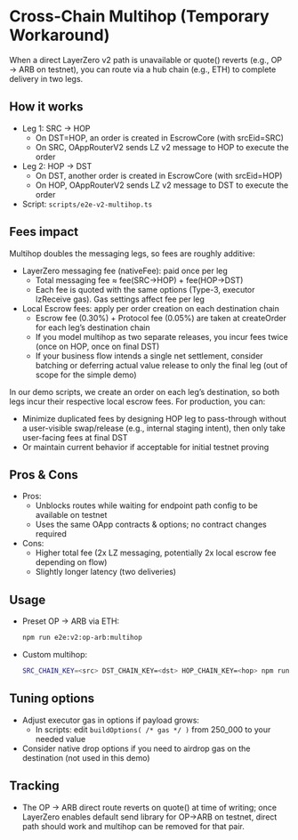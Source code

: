 # Cross-Chain Multihop (Temporary Workaround)

When a direct LayerZero v2 path is unavailable or quote() reverts (e.g., OP → ARB on testnet), you can route via a hub chain (e.g., ETH) to complete delivery in two legs.

## How it works
- Leg 1: SRC → HOP
  - On DST=HOP, an order is created in EscrowCore (with srcEid=SRC)
  - On SRC, OAppRouterV2 sends LZ v2 message to HOP to execute the order
- Leg 2: HOP → DST
  - On DST, another order is created in EscrowCore (with srcEid=HOP)
  - On HOP, OAppRouterV2 sends LZ v2 message to DST to execute the order
- Script: `scripts/e2e-v2-multihop.ts`

## Fees impact
Multihop doubles the messaging legs, so fees are roughly additive:
- LayerZero messaging fee (nativeFee): paid once per leg
  - Total messaging fee ≈ fee(SRC→HOP) + fee(HOP→DST)
  - Each fee is quoted with the same options (Type-3, executor lzReceive gas). Gas settings affect fee per leg
- Local Escrow fees: apply per order creation on each destination chain
  - Escrow fee (0.30%) + Protocol fee (0.05%) are taken at createOrder for each leg’s destination chain
  - If you model multihop as two separate releases, you incur fees twice (once on HOP, once on final DST)
  - If your business flow intends a single net settlement, consider batching or deferring actual value release to only the final leg (out of scope for the simple demo)

In our demo scripts, we create an order on each leg’s destination, so both legs incur their respective local escrow fees. For production, you can:
- Minimize duplicated fees by designing HOP leg to pass-through without a user-visible swap/release (e.g., internal staging intent), then only take user-facing fees at final DST
- Or maintain current behavior if acceptable for initial testnet proving

## Pros & Cons
- Pros:
  - Unblocks routes while waiting for endpoint path config to be available on testnet
  - Uses the same OApp contracts & options; no contract changes required
- Cons:
  - Higher total fee (2x LZ messaging, potentially 2x local escrow fee depending on flow)
  - Slightly longer latency (two deliveries)

## Usage
- Preset OP → ARB via ETH:
  ```bash
  npm run e2e:v2:op-arb:multihop
  ```
- Custom multihop:
  ```bash
  SRC_CHAIN_KEY=<src> DST_CHAIN_KEY=<dst> HOP_CHAIN_KEY=<hop> npm run e2e:v2:multihop
  ```

## Tuning options
- Adjust executor gas in options if payload grows:
  - In scripts: edit `buildOptions( /* gas */ )` from 250_000 to your needed value
- Consider native drop options if you need to airdrop gas on the destination (not used in this demo)

## Tracking
- The OP → ARB direct route reverts on quote() at time of writing; once LayerZero enables default send library for OP→ARB on testnet, direct path should work and multihop can be removed for that pair.
